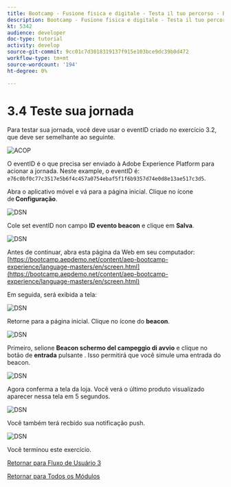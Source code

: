 ```yaml
---
title: Bootcamp - Fusione fisica e digitale - Testa il tuo percorso - Brasile
description: Bootcamp - Fusione fisica e digitale - Testa il tuo percorso - Brasile
kt: 5342
audience: developer
doc-type: tutorial
activity: develop
source-git-commit: 9cc01c7d3018319137f915e103bce9dc39b0d472
workflow-type: tm+mt
source-wordcount: '194'
ht-degree: 0%

---
```


# 3.4 Teste sua jornada

Para testar sua jornada, você deve usar o eventID criado no exercício 3.2, que deve ser semelhante ao seguinte.

![ACOP](./images/payloadeventID.png)

O eventID é o que precisa ser enviado à Adobe Experience Platform para acionar a jornada. Neste example, o eventID é:
`e76c0bf0c77c3517e5b6f4c457a0754ebaf5f1f6b9357d74e0d8e13ae517c3d5`.

Abra o aplicativo móvel e vá para a página inicial. Clique no ícone de **Configuração**.

![DSN](./images/appsett.png)

Cole set eventID non campo **ID evento beacon** e clique em **Salva**.

![DSN](./images/beacon1.png)

Antes de continuar, abra esta página da Web em seu computador: [https://bootcamp.aepdemo.net/content/aep-bootcamp-experience/language-masters/en/screen.html](https://bootcamp.aepdemo.net/content/aep-bootcamp-experience/language-masters/en/screen.html)

Em seguida, será exibida a tela:

![DSN](./images/screen1.png)

Retorne para a página inicial. Clique no ícone do **beacon**.

![DSN](./images/app23.png)

Primeiro, selione **Beacon schermo del campeggio di avvio** e clique no botão de **entrada** pulsante . Isso permitirá que você simule uma entrada do beacon.

![DSN](./images/app21.png)

Agora conferma a tela da loja. Você verá o último produto visualizado aparecer nessa tela em 5 segundos.

![DSN](./images/beacon3.png)

Você também terá recbido sua notificação push.

![DSN](./images/beacon2.png)

Você terminou este exercício.

[Retornar para Fluxo de Usuário 3](./uc3.md)

[Retornar para Todos os Módulos](../../overview.md)
